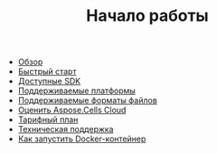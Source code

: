 ﻿---
title: Начало работы
second_title: How to Process Excel Files in 3 Steps Using Aspose.Cells Cloud WEB API
type: docs
url: /ru/getting-started/
description: Aspose.Cells Облако поддерживает Excel для создания, преобразования, слияния, разделения, защиты, внутренних операций с объектами и т. д.
weight: 10
kwords: Excel, Office Облако, REST API, Электронная таблица, PDF, CSV, Json, Markdown, Начало работы
---
- [Обзор](/cells/ru/overview/)
- [Быстрый старт](/cells/ru/quickstart/)
- [Доступные SDK](/cells/ru/available-sdks/)
- [Поддерживаемые платформы](/cells/ru/supported-platforms/)
- [Поддерживаемые форматы файлов](/cells/ru/supported-file-formats/)
- [Оценить Aspose.Cells Cloud](/cells/ru/evaluate-aspose-cells/)
- [Тарифный план](/cells/ru/pricing-plan/)
- [Техническая поддержка](/cells/ru/technical-support/)
- [Как запустить Docker-контейнер](/cells/ru/how-to-run-docker-container/)
